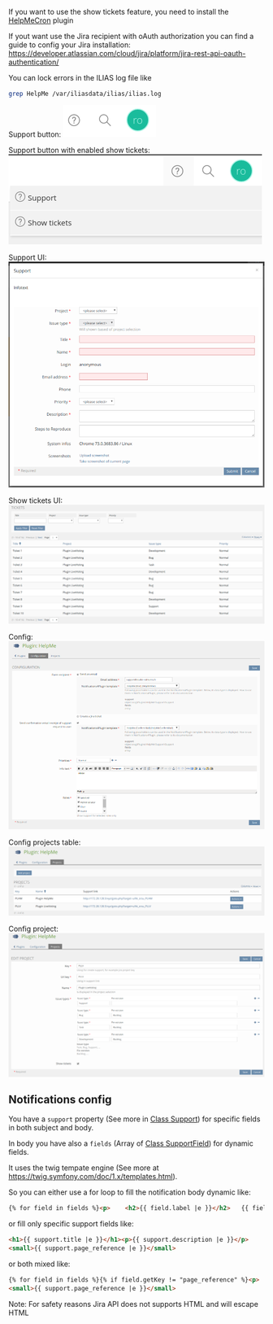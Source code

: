 If you want to use the show tickets feature, you need to install the [HelpMeCron](https://github.com/studer-raimann/HelpMeCron) plugin

If yout want use the Jira recipient with oAuth authorization you can find a guide to config your Jira installation: https://developer.atlassian.com/cloud/jira/platform/jira-rest-api-oauth-authentication/

You can lock errors in the ILIAS log file like

```bash
grep HelpMe /var/iliasdata/ilias/ilias.log
```

Support button:
![Support button](../doc/images/support_button.png)

Support button with enabled show tickets:
![Support button with enabled show tickets](../doc/images/support_button_dropdown.png)

Support UI:
![Support UI](../doc/images/support_ui.png)

Show tickets UI:
![Show tickets UI](../doc/images/show_tickets_ui.png)

Config:
![Config](../doc/images/config.png)

Config projects table:
![Config projects table](../doc/images/config_projects_table.png)

Config project:
![Config project](../doc/images/config_project.png)

## Notifications config

You have a `support` property (See more in [Class Support](./src/Support/Support.php)) for specific fields in both subject and body.

In body you have also a `fields` (Array of [Class SupportField](src/Support/SupportField.php)) for dynamic fields.

It uses the twig tempate engine (See more at https://twig.symfony.com/doc/1.x/templates.html).

So you can either use a for loop to fill the notification body dynamic like:

```html
{% for field in fields %}<p>	<h2>{{ field.label |e }}</h2>	{{ field.value |e }}</p><br>{% endfor %}
```

or fill only specific support fields like:

```html
<h1>{{ support.title |e }}</h1><p>{{ support.description |e }}</p>
<small>{{ support.page_reference |e }}</small>
```

or both mixed like:

```html
{% for field in fields %}{% if field.getKey != "page_reference" %}<p>	<h2>{{ field.label |e }}</h2>	{{ field.value |e }}</p><br>{% endif %}{% endfor %}
<small>{{ support.page_reference |e }}</small>
```

Note: For safety reasons Jira API does not supports HTML and will escape HTML
